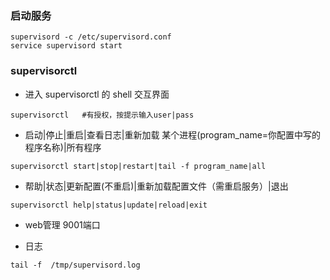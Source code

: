 ### 启动服务
```
supervisord -c /etc/supervisord.conf
service supervisord start
```

### supervisorctl

- 进入 supervisorctl 的 shell 交互界面
```
supervisorctl   #有授权，按提示输入user|pass 
```

- 启动|停止|重启|查看日志|重新加载 某个进程(program_name=你配置中写的程序名称)|所有程序
```
supervisorctl start|stop|restart|tail -f program_name|all

```

- 帮助|状态|更新配置(不重启)|重新加载配置文件（需重启服务）|退出
```
supervisorctl help|status|update|reload|exit
```

- web管理 9001端口

- 日志
```
tail -f  /tmp/supervisord.log
```



